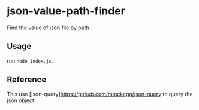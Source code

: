 # json-value-path-finder
Find the value of json file by path

## Usage

run `node index.js`. 

## Reference

This use [json-query]<https://github.com/mmckegg/json-query> to query the json object